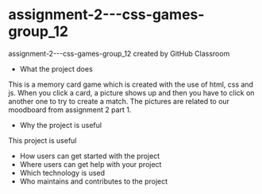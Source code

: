# assignment-2---css-games-group_12

assignment-2---css-games-group_12 created by GitHub Classroom


* What the project does

This is a memory card game which is created with the use of html, css and js. When you click a card, a picture shows up and then you have to click on another one to try to create a match. The pictures are related to our moodboard from assignment 2 part 1. 


- Why the project is useful

This project is useful 



* How users can get started with the project
* Where users can get help with your project
* Which technology is used
* Who maintains and contributes to the project
